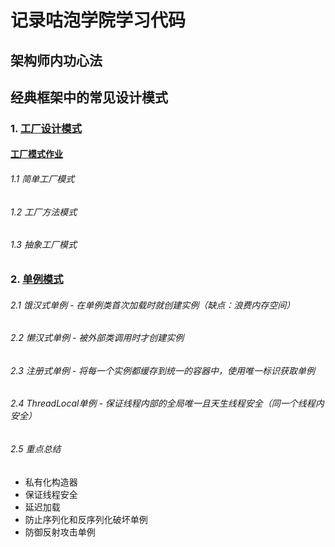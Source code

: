 # 记录咕泡学院学习代码

## 架构师内功心法

## 经典框架中的常见设计模式

### 1. [工厂设计模式](https://github.com/kbslan/gupaolearning/tree/master/design_pattern/src/main/java/com/gupaoedu/vip/pattren/factory)

#### [工厂模式作业](https://github.com/kbslan/gupaolearning/tree/master/design_pattern/src/main/resources/design_pattern/factory_pattern)

###### 1.1 简单工厂模式
###### 1.2 工厂方法模式
###### 1.3 抽象工厂模式

### 2. [单例模式]()

###### 2.1 饿汉式单例 - 在单例类首次加载时就创建实例（缺点：浪费内存空间）
###### 2.2 懒汉式单例 - 被外部类调用时才创建实例
###### 2.3 注册式单例 - 将每一个实例都缓存到统一的容器中，使用唯一标识获取单例
###### 2.4 ThreadLocal单例 - 保证线程内部的全局唯一且天生线程安全（同一个线程内安全）
###### 2.5 重点总结
* 私有化构造器
* 保证线程安全
* 延迟加载
* 防止序列化和反序列化破坏单例
* 防御反射攻击单例

